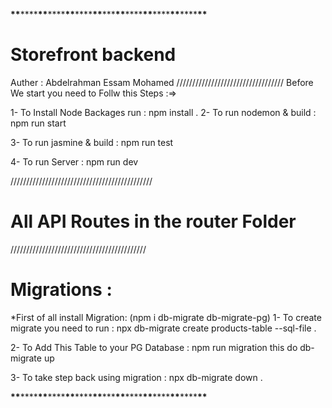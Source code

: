 **\*\***\*\*\*\***\*\***\*\*\*\***\*\***\*\*\*\***\*\***\*\*\***\*\***\*\*\*\***\*\***\*\*\*\***\*\***\*\*\*\***\*\***

# Storefront backend

Auther : Abdelrahman Essam Mohamed
//////////////////////////////////
Before We start you need to Follw this Steps :=>

1- To Install Node Backages run : npm install .
2- To run nodemon & build : npm run start

3- To run jasmine & build : npm run test

4- To run Server : npm run dev

/////////////////////////////////////////////

# All API Routes in the router Folder

///////////////////////////////////////////

# Migrations :

\*First of all install Migration:
(npm i db-migrate db-migrate-pg)
1- To create migrate you need to run : npx db-migrate create products-table --sql-file .

2- To Add This Table to your PG Database : npm run migration
this do db-migrate up

3- To take step back using migration : npx db-migrate down .

**\*\***\*\*\*\***\*\***\*\*\*\***\*\***\*\*\*\***\*\***\*\*\***\*\***\*\*\*\***\*\***\*\*\*\***\*\***\*\*\*\***\*\***
